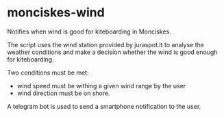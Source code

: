 # monciskes-wind
Notifies when wind is good for kiteboarding in Monciskes.

The script uses the wind station provided by juraspot.lt to analyse the weather conditions and make a decision whether the wind is good enough for kiteboarding.

Two conditions must be met:
* wind speed must be withing a given wind range by the user
* wind direction must be on shore.

A telegram bot is used to send a smartphone notification to the user.
